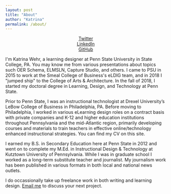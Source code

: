 ```yaml
---
layout: post
title: "About"
author: "Katrina"
permalink: /about/
---
```


<p align="center">
<a href="https://twitter.com/{{ site.twitter_username }}">
  <i class="fa fa-twitter"></i> Twitter
</a>
  <br>
<a href="https://linkedin.com/in/{{ site.linkedin_username }}">
  <i class="fa fa-linkedin"></i> LinkedIn
</a>
  <br>
<a href="https://github.com/{{ site.github_username }}">
  <i class="fa fa-github"></i> GitHub
</a>
</p>

I'm Katrina Wehr, a learning designer at Penn State University in State College, PA. You may know me from various presentations about topics such OER Schema, ELMSLN, Capture Studio, and others. I came to PSU in 2015 to work at the Smeal College of Business's eLDIG team, and in 2018 I "jumped ship" to the College of Arts & Architecture. In the fall of 2018, I started my doctoral degree in Learning, Design, and Technology at Penn State. 

Prior to Penn State, I was an instructional technologist at Drexel University’s LeBow College of Business in Philadelphia, PA. Before moving to Philadelphia, I worked in various eLearning design roles on a contract basis with private companies and K-12 and higher education institutions throughout Pennsylvania and the mid-Atlantic region, primarily developing courses and materials to train teachers in effective online/technology enhanced instructional strategies. You can find my CV on this site. 

I earned my B.S. in Secondary Education here at Penn State in 2012 and went on to complete my M.Ed. in Instructional Design & Technology at Kutztown University of Pennsylvania. While I was in graduate school I worked as a long-term substitute teacher and journalist. My journalism work has been published in various formats in both local and national news outlets.

I do occassionally take up freelance work in both writing and learning design. [Email me](mailto:{{site.email}}) to discuss your next project.
